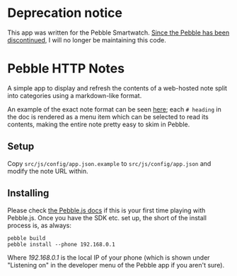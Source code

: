 # Deprecation notice

This app was written for the Pebble Smartwatch. [Since the Pebble has been discontinued,](https://blog.getpebble.com/2016/12/07/fitbit/) I will no longer be maintaining this code.

# Pebble HTTP Notes

A simple app to display and refresh the contents of a web-hosted note split into categories using a markdown-like format.

An example of the exact note format can be seen [here](https://gist.githubusercontent.com/redoPop/f79c2de8f684a50c7200/raw/1dfee4034d28c46224681eaa673c612a4c7a9442/note.md); each `# heading` in the doc is rendered as a menu item which can be selected to read its contents, making the entire note pretty easy to skim in Pebble.

## Setup

Copy `src/js/config/app.json.example` to `src/js/config/app.json` and modify the note URL within.

## Installing

Please check [the Pebble.js docs](https://github.com/pebble/pebblejs) if this is your first time playing with Pebble.js. Once you have the SDK etc. set up, the short of the install process is, as always:

    pebble build
    pebble install --phone 192.168.0.1

Where _192.168.0.1_ is the local IP of your phone (which is shown under "Listening on" in the developer menu of the Pebble app if you aren't sure).
